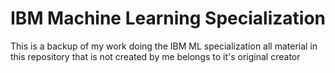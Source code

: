 # IBM Machine Learning Specialization
This is a backup of my work doing the IBM ML specialization
all material in this repository that is not created by me belongs to it's original creator
